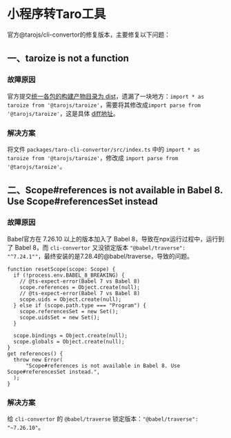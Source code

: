 # 小程序转Taro工具

官方@tarojs/cli-convertor的修复版本，主要修复以下问题：

## 一、taroize is not a function

### 故障原因

官方提交[统一各包的构建产物目录为 dist](https://github.com/NervJS/taro/pull/17910/files#diff-6eed60ac39958d7bb19f49d5670760827bcc1ee6202ee29d490629c17a11001e)，遗漏了一块地方：`import * as taroize from '@tarojs/taroize'`，需要将其修改成`import parse from '@tarojs/taroize'`，这是具体 [diff地址](https://github.com/NervJS/taro/pull/17910/files#diff-6eed60ac39958d7bb19f49d5670760827bcc1ee6202ee29d490629c17a11001e)。

### 解决方案

将文件 `packages/taro-cli-convertor/src/index.ts` 中的 `import * as taroize from '@tarojs/taroize'`，修改成 `import parse from '@tarojs/taroize'`。

## 二、Scope#references is not available in Babel 8. Use Scope#referencesSet instead

### 故障原因

Babel官方在 7.26.10 以上的版本加入了 Babel 8，导致在npx运行过程中，运行到了 Babel 8，而 `cli-convertor` 又没锁定版本 `"@babel/traverse": "^7.24.1""`，最终安装的是7.28.4的@babel/traverse，导致的问题。

```
function resetScope(scope: Scope) {
  if (!process.env.BABEL_8_BREAKING) {
    // @ts-expect-error(Babel 7 vs Babel 8)
    scope.references = Object.create(null);
    // @ts-expect-error(Babel 7 vs Babel 8)
    scope.uids = Object.create(null);
  } else if (scope.path.type === "Program") {
    scope.referencesSet = new Set();
    scope.uidsSet = new Set();
  }

  scope.bindings = Object.create(null);
  scope.globals = Object.create(null);
}
get references() {
  throw new Error(
      "Scope#references is not available in Babel 8. Use Scope#referencesSet instead.",
  );
}
```

### 解决方案

给 `cli-convertor` 的 `@babel/traverse` 锁定版本：`"@babel/traverse": "~7.26.10"`。